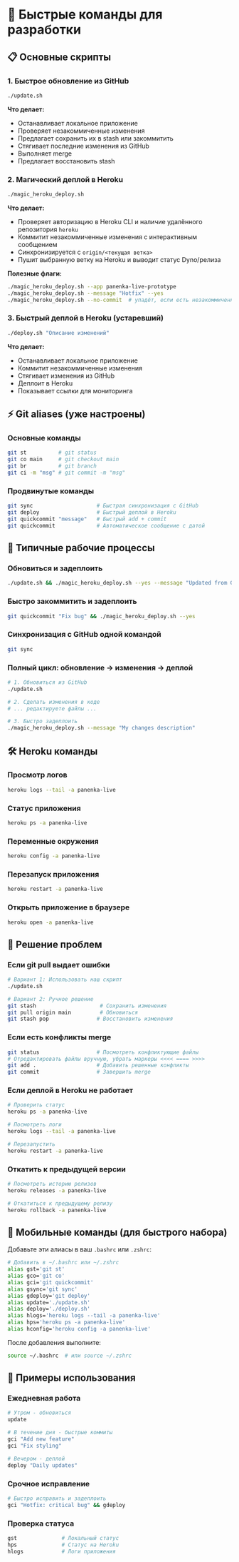 # 🚀 Быстрые команды для разработки

## 📋 Основные скрипты

### 1. Быстрое обновление из GitHub
```bash
./update.sh
```
**Что делает:**
- Останавливает локальное приложение
- Проверяет незакоммиченные изменения
- Предлагает сохранить их в stash или закоммитить
- Стягивает последние изменения из GitHub
- Выполняет merge
- Предлагает восстановить stash

### 2. Магический деплой в Heroku
```bash
./magic_heroku_deploy.sh
```
**Что делает:**
- Проверяет авторизацию в Heroku CLI и наличие удалённого репозитория `heroku`
- Коммитит незакоммиченные изменения с интерактивным сообщением
- Синхронизируется с `origin/<текущая ветка>`
- Пушит выбранную ветку на Heroku и выводит статус Dyno/релиза

**Полезные флаги:**
```bash
./magic_heroku_deploy.sh --app panenka-live-prototype
./magic_heroku_deploy.sh --message "Hotfix" --yes
./magic_heroku_deploy.sh --no-commit  # упадёт, если есть незакоммиченные изменения
```

### 3. Быстрый деплой в Heroku (устаревший)
```bash
./deploy.sh "Описание изменений"
```
**Что делает:**
- Останавливает локальное приложение
- Коммитит незакоммиченные изменения
- Стягивает изменения из GitHub
- Деплоит в Heroku
- Показывает ссылки для мониторинга

## ⚡ Git aliases (уже настроены)

### Основные команды
```bash
git st          # git status
git co main     # git checkout main
git br          # git branch
git ci -m "msg" # git commit -m "msg"
```

### Продвинутые команды
```bash
git sync                    # Быстрая синхронизация с GitHub
git deploy                  # Быстрый деплой в Heroku
git quickcommit "message"   # Быстрый add + commit
git quickcommit             # Автоматическое сообщение с датой
```

## 🔄 Типичные рабочие процессы

### Обновиться и задеплоить
```bash
./update.sh && ./magic_heroku_deploy.sh --yes --message "Updated from GitHub"
```

### Быстро закоммитить и задеплоить
```bash
git quickcommit "Fix bug" && ./magic_heroku_deploy.sh --yes
```

### Синхронизация с GitHub одной командой
```bash
git sync
```

### Полный цикл: обновление → изменения → деплой
```bash
# 1. Обновиться из GitHub
./update.sh

# 2. Сделать изменения в коде
# ... редактируете файлы ...

# 3. Быстро задеплоить
./magic_heroku_deploy.sh --message "My changes description"
```

## 🛠️ Heroku команды

### Просмотр логов
```bash
heroku logs --tail -a panenka-live
```

### Статус приложения
```bash
heroku ps -a panenka-live
```

### Переменные окружения
```bash
heroku config -a panenka-live
```

### Перезапуск приложения
```bash
heroku restart -a panenka-live
```

### Открыть приложение в браузере
```bash
heroku open -a panenka-live
```

## 🐛 Решение проблем

### Если git pull выдает ошибки
```bash
# Вариант 1: Использовать наш скрипт
./update.sh

# Вариант 2: Ручное решение
git stash                    # Сохранить изменения
git pull origin main         # Обновиться
git stash pop               # Восстановить изменения
```

### Если есть конфликты merge
```bash
git status                  # Посмотреть конфликтующие файлы
# Отредактировать файлы вручную, убрать маркеры <<<< ==== >>>>
git add .                   # Добавить решенные конфликты
git commit                  # Завершить merge
```

### Если деплой в Heroku не работает
```bash
# Проверить статус
heroku ps -a panenka-live

# Посмотреть логи
heroku logs --tail -a panenka-live

# Перезапустить
heroku restart -a panenka-live
```

### Откатить к предыдущей версии
```bash
# Посмотреть историю релизов
heroku releases -a panenka-live

# Откатиться к предыдущему релизу
heroku rollback -a panenka-live
```

## 📱 Мобильные команды (для быстрого набора)

Добавьте эти алиасы в ваш `.bashrc` или `.zshrc`:

```bash
# Добавить в ~/.bashrc или ~/.zshrc
alias gst='git st'
alias gco='git co'
alias gci='git quickcommit'
alias gsync='git sync'
alias gdeploy='git deploy'
alias update='./update.sh'
alias deploy='./deploy.sh'
alias hlogs='heroku logs --tail -a panenka-live'
alias hps='heroku ps -a panenka-live'
alias hconfig='heroku config -a panenka-live'
```

После добавления выполните:
```bash
source ~/.bashrc  # или source ~/.zshrc
```

## 🎯 Примеры использования

### Ежедневная работа
```bash
# Утром - обновиться
update

# В течение дня - быстрые коммиты
gci "Add new feature"
gci "Fix styling"

# Вечером - деплой
deploy "Daily updates"
```

### Срочное исправление
```bash
# Быстро исправить и задеплоить
gci "Hotfix: critical bug" && gdeploy
```

### Проверка статуса
```bash
gst              # Локальный статус
hps              # Статус на Heroku
hlogs            # Логи приложения
```

